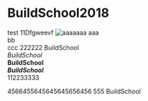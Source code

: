 # BuildSchool2018
test
11Dfgweevf
![aaaaaaa](https://www.penghu-nsa.gov.tw/FileDownload/Album/Big/20161012162551758864338.jpg "Buildschool")
aaa  
bb  
ccc
222222
BuildSchool  
*BuildSchool*  
**BuildSchool**  
***BuildSchool***  
112233333

4566455645645645656456
555
    BuildSchool
